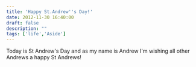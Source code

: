 ```yaml
---
title: 'Happy St.Andrew''s Day!'
date: 2012-11-30 16:40:00
draft: false
description: ""
tags: ['life','Aside']
---
```


Today is St Andrew's Day and as my name is Andrew I'm wishing all other Andrews a happy St Andrews!